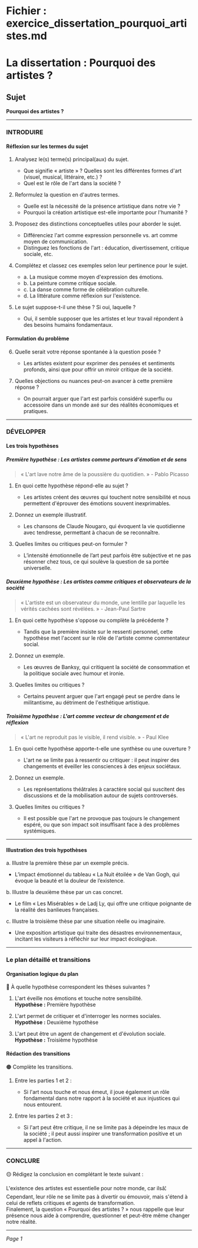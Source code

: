 # Fichier : exercice_dissertation_pourquoi_artistes.md

# La dissertation : Pourquoi des artistes ?

## Sujet
**Pourquoi des artistes ?**

---

### INTRODUIRE

#### Réflexion sur les termes du sujet

1. Analysez le(s) terme(s) principal(aux) du sujet.
   - Que signifie « artiste » ? Quelles sont les différentes formes d'art (visuel, musical, littéraire, etc.) ?
   - Quel est le rôle de l'art dans la société ?
  
2. Reformulez la question en d'autres termes.
   - Quelle est la nécessité de la présence artistique dans notre vie ?
   - Pourquoi la création artistique est-elle importante pour l'humanité ?
  
3. Proposez des distinctions conceptuelles utiles pour aborder le sujet.
   - Différenciez l'art comme expression personnelle vs. art comme moyen de communication.
   - Distinguez les fonctions de l'art : éducation, divertissement, critique sociale, etc.
  
4. Complétez et classez ces exemples selon leur pertinence pour le sujet.
   - a. La musique comme moyen d'expression des émotions.  
   - b. La peinture comme critique sociale.  
   - c. La danse comme forme de célébration culturelle.  
   - d. La littérature comme réflexion sur l'existence.
  
5. Le sujet suppose-t-il une thèse ? Si oui, laquelle ?
   - Oui, il semble supposer que les artistes et leur travail répondent à des besoins humains fondamentaux.

#### Formulation du problème

6. Quelle serait votre réponse spontanée à la question posée ?
   - Les artistes existent pour exprimer des pensées et sentiments profonds, ainsi que pour offrir un miroir critique de la société.

7. Quelles objections ou nuances peut-on avancer à cette première réponse ?
   - On pourrait arguer que l'art est parfois considéré superflu ou accessoire dans un monde axé sur des réalités économiques et pratiques.

---

### DÉVELOPPER

#### Les trois hypothèses

##### Première hypothèse : Les artistes comme porteurs d'émotion et de sens

> « L'art lave notre âme de la poussière du quotidien. » - Pablo Picasso

1. En quoi cette hypothèse répond-elle au sujet ?
   - Les artistes créent des œuvres qui touchent notre sensibilité et nous permettent d'éprouver des émotions souvent inexprimables.

2. Donnez un exemple illustratif.
   - Les chansons de Claude Nougaro, qui évoquent la vie quotidienne avec tendresse, permettant à chacun de se reconnaître.

3. Quelles limites ou critiques peut-on formuler ?
   - L’intensité émotionnelle de l’art peut parfois être subjective et ne pas résonner chez tous, ce qui soulève la question de sa portée universelle.

##### Deuxième hypothèse : Les artistes comme critiques et observateurs de la société

> « L'artiste est un observateur du monde, une lentille par laquelle les vérités cachées sont révélées. » - Jean-Paul Sartre

1. En quoi cette hypothèse s'oppose ou complète la précédente ?
   - Tandis que la première insiste sur le ressenti personnel, cette hypothèse met l'accent sur le rôle de l'artiste comme commentateur social.

2. Donnez un exemple.
   - Les œuvres de Banksy, qui critiquent la société de consommation et la politique sociale avec humour et ironie.

3. Quelles limites ou critiques ?
   - Certains peuvent arguer que l'art engagé peut se perdre dans le militantisme, au détriment de l'esthétique artistique.

##### Troisième hypothèse : L'art comme vecteur de changement et de réflexion

> « L'art ne reproduit pas le visible, il rend visible. » - Paul Klee

1. En quoi cette hypothèse apporte-t-elle une synthèse ou une ouverture ?
   - L'art ne se limite pas à ressentir ou critiquer : il peut inspirer des changements et éveiller les consciences à des enjeux sociétaux.

2. Donnez un exemple.
   - Les représentations théâtrales à caractère social qui suscitent des discussions et de la mobilisation autour de sujets controversés.

3. Quelles limites ou critiques ?
   - Il est possible que l'art ne provoque pas toujours le changement espéré, ou que son impact soit insuffisant face à des problèmes systémiques.

---

#### Illustration des trois hypothèses

a. Illustre la première thèse par un exemple précis.
   - L’impact émotionnel du tableau « La Nuit étoilée » de Van Gogh, qui évoque la beauté et la douleur de l’existence.

b. Illustre la deuxième thèse par un cas concret.
   - Le film « Les Misérables » de Ladj Ly, qui offre une critique poignante de la réalité des banlieues françaises.

c. Illustre la troisième thèse par une situation réelle ou imaginaire.
   - Une exposition artistique qui traite des désastres environnementaux, incitant les visiteurs à réfléchir sur leur impact écologique.

---

### Le plan détaillé et transitions

#### Organisation logique du plan

🔴 À quelle hypothèse correspondent les thèses suivantes ?

1. L'art éveille nos émotions et touche notre sensibilité.  
   **Hypothèse :** Première hypothèse

2. L'art permet de critiquer et d'interroger les normes sociales.  
   **Hypothèse :** Deuxième hypothèse

3. L'art peut être un agent de changement et d'évolution sociale.  
   **Hypothèse :** Troisième hypothèse

#### Rédaction des transitions

🟠 Complète les transitions.

1. Entre les parties 1 et 2 :  
   - Si l'art nous touche et nous émeut, il joue également un rôle fondamental dans notre rapport à la société et aux injustices qui nous entourent.

2. Entre les parties 2 et 3 :  
   - Si l'art peut être critique, il ne se limite pas à dépeindre les maux de la société ; il peut aussi inspirer une transformation positive et un appel à l'action.

---

### CONCLURE

🟡 Rédigez la conclusion en complétant le texte suivant :

L'existence des artistes est essentielle pour notre monde, car ilsâ¦  
Cependant, leur rôle ne se limite pas à divertir ou émouvoir, mais s'étend à celui de reflets critiques et agents de transformation.  
Finalement, la question « Pourquoi des artistes ? » nous rappelle que leur présence nous aide à comprendre, questionner et peut-être même changer notre réalité.  

---

*Page 1*